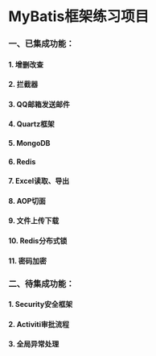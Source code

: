 # MyBatis框架练习项目

### 一、已集成功能：
#### 1. 增删改查
#### 2. 拦截器
#### 3. QQ邮箱发送邮件
#### 4. Quartz框架
#### 5. MongoDB
#### 6. Redis
#### 7. Excel读取、导出
#### 8. AOP切面
#### 9. 文件上传下载
#### 10. Redis分布式锁
#### 11. 密码加密

### 二、待集成功能：
#### 1. Security安全框架
#### 2. Activiti审批流程
#### 3. 全局异常处理
